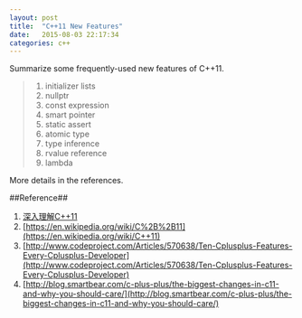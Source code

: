 ```yaml
---
layout: post
title:  "C++11 New Features"
date:   2015-08-03 22:17:34
categories: c++
---
```


Summarize some frequently-used new features of C++11.

>   1. initializer lists
>   2. nullptr
>   3. const expression
>   4. smart pointer
>   5. static assert
>   6. atomic type
>   7. type inference
>   8. rvalue reference
>   9. lambda

More details in the references.

##Reference##
1. [深入理解C++11](http://book.douban.com/subject/24738301/)
2. [https://en.wikipedia.org/wiki/C%2B%2B11](https://en.wikipedia.org/wiki/C++11)
3. [http://www.codeproject.com/Articles/570638/Ten-Cplusplus-Features-Every-Cplusplus-Developer](http://www.codeproject.com/Articles/570638/Ten-Cplusplus-Features-Every-Cplusplus-Developer)
4. [http://blog.smartbear.com/c-plus-plus/the-biggest-changes-in-c11-and-why-you-should-care/](http://blog.smartbear.com/c-plus-plus/the-biggest-changes-in-c11-and-why-you-should-care/)